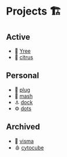 # Projects 🏗️

## Active

- 🌳 [Yree](https://yree.io)
- 🍋 [citrus](/citrus)

## Personal

- 🔌 [plug](/plug)
- 🥔 [mash](/mash)
- ⚓️ [dock](/dock)
- ⚙️ [dots](/dots)

## Archived

- 📐 [visma](visma)
- 🩸 [cytocube](cytocube)
